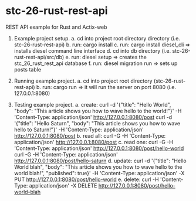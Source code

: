 # stc-26-rust-rest-api
REST API example for Rust and Actix-web

1. Example project setup.
a. cd into project root directory directory (i.e. stc-26-rust-rest-api)
b. run: cargo install
c. run: cargo install diesel_cli => installs diesel command line interface
d. cd into db directory (i.e. stc-26-rust-rest-api/src/db)
e. run: diesel setup => creates the stc_26_rust_rest_api database
f. run: diesel migration run => sets up posts table 

2. Running example project.
a. cd into project root directory (stc-26-rust-rest-api)
b. run: cargo run => it will run the server on port 8080 (i.e. 127.0.0.1:8080)

3. Testing example project.
a. create: 
curl -d '{"title": "Hello World", "body": "This article shows you how to wave hello to the world!"}' -H 'Content-Type: application/json' http://127.0.0.1:8080/post
curl -d '{"title": "Hello Saturn", "body": "This article shows you how to wave hello to Saturn!"}' -H 'Content-Type: application/json' http://127.0.0.1:8080/post
b. read all: 
curl -G -H 'Content-Type: application/json' http://127.0.0.1:8080/post
c. read one: 
curl -G -H 'Content-Type: application/json' http://127.0.0.1:8080/post/hello-world
curl -G -H 'Content-Type: application/json' http://127.0.0.1:8080/post/hello-saturn
d. update: 
curl -d '{"title": "Hello World blah", "body": "This article shows you how to wave hello to the world blah!", "published": true}' -H 'Content-Type: application/json' -X PUT http://127.0.0.1:8080/post/hello-world
e. delete: 
curl -H 'Content-Type: application/json' -X DELETE http://127.0.0.1:8080/post/hello-world-blah
